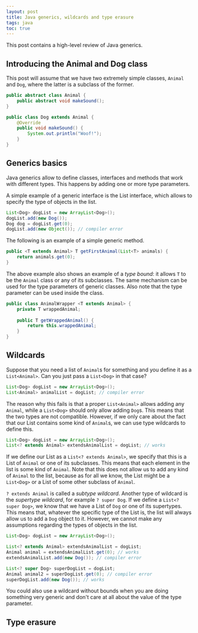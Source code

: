 ```yaml
---
layout: post
title: Java generics, wildcards and type erasure
tags: java
toc: true
---
```


This post contains a high-level review of Java generics.

## Introducing the Animal and Dog class

This post will assume that we have two extremely simple classes, `Animal` and `Dog`, where the latter is a subclass of the former.

```java
public abstract class Animal {    
    public abstract void makeSound();
}
```

```java
public class Dog extends Animal {
    @Override
    public void makeSound() {
        System.out.println("Woof!");
    }
}
```

## Generics basics

Java generics allow to define classes, interfaces and methods that work with different types. This happens by adding one or more type parameters. 

A simple example of a generic interface is the List interface, which allows to specify the type of objects in the list.

```java
List<Dog> dogList = new ArrayList<Dog>();
dogList.add(new Dog());
Dog dog = dogList.get(0);
dogList.add(new Object()); // compiler error
```

The following is an example of a simple generic method.

```java
public <T extends Animal> T getFirstAnimal(List<T> animals) {
    return animals.get(0);
}
```

The above example also shows an example of a *type bound*: it allows `T` to be the `Animal` class or any of its subclasses. The same mechanism can be used for the type parameters of generic classes. Also note that the type parameter can be used inside the class.

```java
public class AnimalWrapper <T extends Animal> {    
    private T wrappedAnimal;
    
    public T getWrappedAnimal() {
        return this.wrappedAnimal;
    }
}
```

## Wildcards

Suppose that you need a list of `Animal`s for something and you define it as a `List<Animal>`. Can you just pass a `List<Dog>` in that case?

```java
List<Dog> dogList = new ArrayList<Dog>();
List<Animal> animalList = dogList; // compiler error
```

The reason why this fails is that a proper `List<Animal>` allows adding any `Animal`, while a `List<Dog>` should only allow adding `Dog`s. This means that the two types are not compatible. However, if we only care about the fact that our List contains some kind of `Animal`s, we can use type wildcards to define this.

```java
List<Dog> dogList = new ArrayList<Dog>();
List<? extends Animal> extendsAnimalList = dogList; // works
```

If we define our List as a `List<? extends Animal>`, we specify that this is a List of `Animal` or one of its subclasses. This means that each element in the list is some kind of `Animal`. Note that this does not allow us to add any kind of `Animal` to the list, because as for all we know, the List might be a `List<Dog>` or a List of some other subclass of `Animal`. 

`? extends Animal` is called a *subtype wildcard*. Another type of wildcard is the *supertype wildcard*, for example `? super Dog`. If we define a `List<? super Dog>`, we know that we have a List of `Dog` or one of its supertypes. This means that, whatever the specific type of the List is, the list will always allow us to add a `Dog` object to it. However, we cannot make any assumptions regarding the types of objects in the list.

```java
List<Dog> dogList = new ArrayList<Dog>();

List<? extends Animal> extendsAnimalList = dogList;
Animal animal = extendsAnimalList.get(0); // works
extendsAnimalList.add(new Dog()); // compiler error

List<? super Dog> superDogList = dogList;
Animal animal2 = superDogList.get(0); // compiler error
superDogList.add(new Dog()); // works
```

You could also use a wildcard without bounds when you are doing something very generic and don't care at all about the value of the type parameter.

## Type erasure

